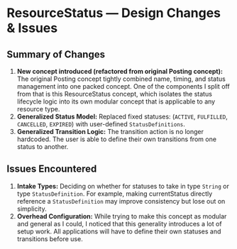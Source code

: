 # ResourceStatus — Design Changes & Issues
## Summary of Changes
1.  **New concept introduced (refactored from original Posting concept):** The original Posting concept tightly combined name, timing, and status management into one packed concept. One of the components I split off from that is this ResourceStatus concept, which isolates the status lifecycle logic into its own modular concept that is applicable to any resource type.
2. **Generalized Status Model:** Replaced fixed statuses: (`ACTIVE`, `FULFILLED`, `CANCELLED`, `EXPIRED`) with user-defined `StatusDefinitions`.
3. **Generalized Transition Logic:** The transition action is no longer hardcoded. The user is able to define their own transitions from one status to another.  
## Issues Encountered

1.  **Intake Types:** Deciding on whether for statuses to take in type `String` or type `StatusDefinition`. For example, making currentStatus directly reference a `StatusDefinition` may improve consistency but lose out on simplicity.
2. **Overhead Configuration:** While trying to make this concept as modular and general as I could, I noticed that this generality introduces a lot of setup work. All applications will have to define their own statuses and transitions before use. 